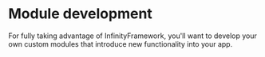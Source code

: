 # Module development

For fully taking advantage of InfinityFramework, you'll want to develop your own custom modules that introduce new functionality into your app.
